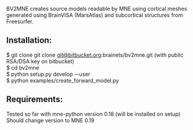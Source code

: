 BV2MNE creates source models readable by MNE using cortical meshes generated using BrainVISA (MarsAtlas) and subcortical structures from Freesurfer.

Installation:
-------------

$ git clone git clone git@bitbucket.org:brainets/bv2mne.git (with public RSA/DSA key on bitbucket)  
$ cd bv2mne  
$ python setup.py develop --user  
$ python examples/create_forward_model.py  

Requirements:
-------------

Tested so far with mne-python version 0.18 (will be installed on setup)  
Should change version to MNE 0.19


